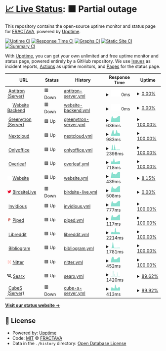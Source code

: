 # [📈 Live Status](https://status.fractava.com): <!--live status--> **🟧 Partial outage**

This repository contains the open-source uptime monitor and status page for [FRACTAVA](https://fractava.com), powered by [Upptime](https://github.com/upptime/upptime).

[![Uptime CI](https://github.com/fractava/status/workflows/Uptime%20CI/badge.svg)](https://github.com/fractava/status/actions?query=workflow%3A%22Uptime+CI%22)
[![Response Time CI](https://github.com/fractava/status/workflows/Response%20Time%20CI/badge.svg)](https://github.com/fractava/status/actions?query=workflow%3A%22Response+Time+CI%22)
[![Graphs CI](https://github.com/fractava/status/workflows/Graphs%20CI/badge.svg)](https://github.com/fractava/status/actions?query=workflow%3A%22Graphs+CI%22)
[![Static Site CI](https://github.com/fractava/status/workflows/Static%20Site%20CI/badge.svg)](https://github.com/fractava/status/actions?query=workflow%3A%22Static+Site+CI%22)
[![Summary CI](https://github.com/fractava/status/workflows/Summary%20CI/badge.svg)](https://github.com/fractava/status/actions?query=workflow%3A%22Summary+CI%22)

With [Upptime](https://upptime.js.org), you can get your own unlimited and free uptime monitor and status page, powered entirely by a GitHub repository. We use [Issues](https://github.com/fractava/status/issues) as incident reports, [Actions](https://github.com/fractava/status/actions) as uptime monitors, and [Pages](https://status.fractava.com) for the status page.

<!--start: status pages-->
<!-- This summary is generated by Upptime (https://github.com/upptime/upptime) -->
<!-- Do not edit this manually, your changes will be overwritten -->
<!-- prettier-ignore -->
| URL | Status | History | Response Time | Uptime |
| --- | ------ | ------- | ------------- | ------ |
| <img alt="" src="https://www.proxmox.com/images/proxmox/Proxmox-logo-stacked-840px.png" height="13"> [Aptitron (Server)](http://aptitron.fractava.com/) | 🟥 Down | [aptitron-server.yml](https://github.com/fractava/status/commits/HEAD/history/aptitron-server.yml) | <details><summary><img alt="Response time graph" src="./graphs/aptitron-server/response-time-week.png" height="20"> 0ms</summary><br><a href="https://status.fractava.com/history/aptitron-server"><img alt="Response time 0" src="https://img.shields.io/endpoint?url=https%3A%2F%2Fraw.githubusercontent.com%2Ffractava%2Fstatus%2FHEAD%2Fapi%2Faptitron-server%2Fresponse-time.json"></a><br><a href="https://status.fractava.com/history/aptitron-server"><img alt="24-hour response time 0" src="https://img.shields.io/endpoint?url=https%3A%2F%2Fraw.githubusercontent.com%2Ffractava%2Fstatus%2FHEAD%2Fapi%2Faptitron-server%2Fresponse-time-day.json"></a><br><a href="https://status.fractava.com/history/aptitron-server"><img alt="7-day response time 0" src="https://img.shields.io/endpoint?url=https%3A%2F%2Fraw.githubusercontent.com%2Ffractava%2Fstatus%2FHEAD%2Fapi%2Faptitron-server%2Fresponse-time-week.json"></a><br><a href="https://status.fractava.com/history/aptitron-server"><img alt="30-day response time 0" src="https://img.shields.io/endpoint?url=https%3A%2F%2Fraw.githubusercontent.com%2Ffractava%2Fstatus%2FHEAD%2Fapi%2Faptitron-server%2Fresponse-time-month.json"></a><br><a href="https://status.fractava.com/history/aptitron-server"><img alt="1-year response time 0" src="https://img.shields.io/endpoint?url=https%3A%2F%2Fraw.githubusercontent.com%2Ffractava%2Fstatus%2FHEAD%2Fapi%2Faptitron-server%2Fresponse-time-year.json"></a></details> | <details><summary><a href="https://status.fractava.com/history/aptitron-server">0.00%</a></summary><a href="https://status.fractava.com/history/aptitron-server"><img alt="All-time uptime 0.00%" src="https://img.shields.io/endpoint?url=https%3A%2F%2Fraw.githubusercontent.com%2Ffractava%2Fstatus%2FHEAD%2Fapi%2Faptitron-server%2Fuptime.json"></a><br><a href="https://status.fractava.com/history/aptitron-server"><img alt="24-hour uptime 0.00%" src="https://img.shields.io/endpoint?url=https%3A%2F%2Fraw.githubusercontent.com%2Ffractava%2Fstatus%2FHEAD%2Fapi%2Faptitron-server%2Fuptime-day.json"></a><br><a href="https://status.fractava.com/history/aptitron-server"><img alt="7-day uptime 0.00%" src="https://img.shields.io/endpoint?url=https%3A%2F%2Fraw.githubusercontent.com%2Ffractava%2Fstatus%2FHEAD%2Fapi%2Faptitron-server%2Fuptime-week.json"></a><br><a href="https://status.fractava.com/history/aptitron-server"><img alt="30-day uptime 1.38%" src="https://img.shields.io/endpoint?url=https%3A%2F%2Fraw.githubusercontent.com%2Ffractava%2Fstatus%2FHEAD%2Fapi%2Faptitron-server%2Fuptime-month.json"></a><br><a href="https://status.fractava.com/history/aptitron-server"><img alt="1-year uptime 0.00%" src="https://img.shields.io/endpoint?url=https%3A%2F%2Fraw.githubusercontent.com%2Ffractava%2Fstatus%2FHEAD%2Fapi%2Faptitron-server%2Fuptime-year.json"></a></details>
| <img alt="" src="https://raw.githubusercontent.com/fractava/resources/master/Logos/Symbol/gro%C3%9F/transparenter%20Hintergrund/Farbe%20weiß.png" height="13"> [Website Backend](https://backend.fractava.com) | 🟥 Down | [website-backend.yml](https://github.com/fractava/status/commits/HEAD/history/website-backend.yml) | <details><summary><img alt="Response time graph" src="./graphs/website-backend/response-time-week.png" height="20"> 0ms</summary><br><a href="https://status.fractava.com/history/website-backend"><img alt="Response time 0" src="https://img.shields.io/endpoint?url=https%3A%2F%2Fraw.githubusercontent.com%2Ffractava%2Fstatus%2FHEAD%2Fapi%2Fwebsite-backend%2Fresponse-time.json"></a><br><a href="https://status.fractava.com/history/website-backend"><img alt="24-hour response time 0" src="https://img.shields.io/endpoint?url=https%3A%2F%2Fraw.githubusercontent.com%2Ffractava%2Fstatus%2FHEAD%2Fapi%2Fwebsite-backend%2Fresponse-time-day.json"></a><br><a href="https://status.fractava.com/history/website-backend"><img alt="7-day response time 0" src="https://img.shields.io/endpoint?url=https%3A%2F%2Fraw.githubusercontent.com%2Ffractava%2Fstatus%2FHEAD%2Fapi%2Fwebsite-backend%2Fresponse-time-week.json"></a><br><a href="https://status.fractava.com/history/website-backend"><img alt="30-day response time 0" src="https://img.shields.io/endpoint?url=https%3A%2F%2Fraw.githubusercontent.com%2Ffractava%2Fstatus%2FHEAD%2Fapi%2Fwebsite-backend%2Fresponse-time-month.json"></a><br><a href="https://status.fractava.com/history/website-backend"><img alt="1-year response time 0" src="https://img.shields.io/endpoint?url=https%3A%2F%2Fraw.githubusercontent.com%2Ffractava%2Fstatus%2FHEAD%2Fapi%2Fwebsite-backend%2Fresponse-time-year.json"></a></details> | <details><summary><a href="https://status.fractava.com/history/website-backend">0.00%</a></summary><a href="https://status.fractava.com/history/website-backend"><img alt="All-time uptime 0.00%" src="https://img.shields.io/endpoint?url=https%3A%2F%2Fraw.githubusercontent.com%2Ffractava%2Fstatus%2FHEAD%2Fapi%2Fwebsite-backend%2Fuptime.json"></a><br><a href="https://status.fractava.com/history/website-backend"><img alt="24-hour uptime 0.00%" src="https://img.shields.io/endpoint?url=https%3A%2F%2Fraw.githubusercontent.com%2Ffractava%2Fstatus%2FHEAD%2Fapi%2Fwebsite-backend%2Fuptime-day.json"></a><br><a href="https://status.fractava.com/history/website-backend"><img alt="7-day uptime 0.00%" src="https://img.shields.io/endpoint?url=https%3A%2F%2Fraw.githubusercontent.com%2Ffractava%2Fstatus%2FHEAD%2Fapi%2Fwebsite-backend%2Fuptime-week.json"></a><br><a href="https://status.fractava.com/history/website-backend"><img alt="30-day uptime 1.38%" src="https://img.shields.io/endpoint?url=https%3A%2F%2Fraw.githubusercontent.com%2Ffractava%2Fstatus%2FHEAD%2Fapi%2Fwebsite-backend%2Fuptime-month.json"></a><br><a href="https://status.fractava.com/history/website-backend"><img alt="1-year uptime 0.00%" src="https://img.shields.io/endpoint?url=https%3A%2F%2Fraw.githubusercontent.com%2Ffractava%2Fstatus%2FHEAD%2Fapi%2Fwebsite-backend%2Fuptime-year.json"></a></details>
| <img alt="" src="https://craftassets.unraid.net/uploads/logos/unraid-stacked-dark.svg" height="13"> [Greenytron (Server)](http://cloud.fractava.com/) | 🟩 Up | [greenytron-server.yml](https://github.com/fractava/status/commits/HEAD/history/greenytron-server.yml) | <details><summary><img alt="Response time graph" src="./graphs/greenytron-server/response-time-week.png" height="20"> 636ms</summary><br><a href="https://status.fractava.com/history/greenytron-server"><img alt="Response time 724" src="https://img.shields.io/endpoint?url=https%3A%2F%2Fraw.githubusercontent.com%2Ffractava%2Fstatus%2FHEAD%2Fapi%2Fgreenytron-server%2Fresponse-time.json"></a><br><a href="https://status.fractava.com/history/greenytron-server"><img alt="24-hour response time 492" src="https://img.shields.io/endpoint?url=https%3A%2F%2Fraw.githubusercontent.com%2Ffractava%2Fstatus%2FHEAD%2Fapi%2Fgreenytron-server%2Fresponse-time-day.json"></a><br><a href="https://status.fractava.com/history/greenytron-server"><img alt="7-day response time 636" src="https://img.shields.io/endpoint?url=https%3A%2F%2Fraw.githubusercontent.com%2Ffractava%2Fstatus%2FHEAD%2Fapi%2Fgreenytron-server%2Fresponse-time-week.json"></a><br><a href="https://status.fractava.com/history/greenytron-server"><img alt="30-day response time 685" src="https://img.shields.io/endpoint?url=https%3A%2F%2Fraw.githubusercontent.com%2Ffractava%2Fstatus%2FHEAD%2Fapi%2Fgreenytron-server%2Fresponse-time-month.json"></a><br><a href="https://status.fractava.com/history/greenytron-server"><img alt="1-year response time 724" src="https://img.shields.io/endpoint?url=https%3A%2F%2Fraw.githubusercontent.com%2Ffractava%2Fstatus%2FHEAD%2Fapi%2Fgreenytron-server%2Fresponse-time-year.json"></a></details> | <details><summary><a href="https://status.fractava.com/history/greenytron-server">100.00%</a></summary><a href="https://status.fractava.com/history/greenytron-server"><img alt="All-time uptime 78.55%" src="https://img.shields.io/endpoint?url=https%3A%2F%2Fraw.githubusercontent.com%2Ffractava%2Fstatus%2FHEAD%2Fapi%2Fgreenytron-server%2Fuptime.json"></a><br><a href="https://status.fractava.com/history/greenytron-server"><img alt="24-hour uptime 100.00%" src="https://img.shields.io/endpoint?url=https%3A%2F%2Fraw.githubusercontent.com%2Ffractava%2Fstatus%2FHEAD%2Fapi%2Fgreenytron-server%2Fuptime-day.json"></a><br><a href="https://status.fractava.com/history/greenytron-server"><img alt="7-day uptime 100.00%" src="https://img.shields.io/endpoint?url=https%3A%2F%2Fraw.githubusercontent.com%2Ffractava%2Fstatus%2FHEAD%2Fapi%2Fgreenytron-server%2Fuptime-week.json"></a><br><a href="https://status.fractava.com/history/greenytron-server"><img alt="30-day uptime 100.00%" src="https://img.shields.io/endpoint?url=https%3A%2F%2Fraw.githubusercontent.com%2Ffractava%2Fstatus%2FHEAD%2Fapi%2Fgreenytron-server%2Fuptime-month.json"></a><br><a href="https://status.fractava.com/history/greenytron-server"><img alt="1-year uptime 78.55%" src="https://img.shields.io/endpoint?url=https%3A%2F%2Fraw.githubusercontent.com%2Ffractava%2Fstatus%2FHEAD%2Fapi%2Fgreenytron-server%2Fuptime-year.json"></a></details>
| <img alt="" src="https://apps.nextcloud.com/static/assets/img/logo-icon.svg" height="13"> [Nextcloud](https://nextcloud.fractava.com/status.php) | 🟩 Up | [nextcloud.yml](https://github.com/fractava/status/commits/HEAD/history/nextcloud.yml) | <details><summary><img alt="Response time graph" src="./graphs/nextcloud/response-time-week.png" height="20"> 983ms</summary><br><a href="https://status.fractava.com/history/nextcloud"><img alt="Response time 2018" src="https://img.shields.io/endpoint?url=https%3A%2F%2Fraw.githubusercontent.com%2Ffractava%2Fstatus%2FHEAD%2Fapi%2Fnextcloud%2Fresponse-time.json"></a><br><a href="https://status.fractava.com/history/nextcloud"><img alt="24-hour response time 685" src="https://img.shields.io/endpoint?url=https%3A%2F%2Fraw.githubusercontent.com%2Ffractava%2Fstatus%2FHEAD%2Fapi%2Fnextcloud%2Fresponse-time-day.json"></a><br><a href="https://status.fractava.com/history/nextcloud"><img alt="7-day response time 983" src="https://img.shields.io/endpoint?url=https%3A%2F%2Fraw.githubusercontent.com%2Ffractava%2Fstatus%2FHEAD%2Fapi%2Fnextcloud%2Fresponse-time-week.json"></a><br><a href="https://status.fractava.com/history/nextcloud"><img alt="30-day response time 2074" src="https://img.shields.io/endpoint?url=https%3A%2F%2Fraw.githubusercontent.com%2Ffractava%2Fstatus%2FHEAD%2Fapi%2Fnextcloud%2Fresponse-time-month.json"></a><br><a href="https://status.fractava.com/history/nextcloud"><img alt="1-year response time 2018" src="https://img.shields.io/endpoint?url=https%3A%2F%2Fraw.githubusercontent.com%2Ffractava%2Fstatus%2FHEAD%2Fapi%2Fnextcloud%2Fresponse-time-year.json"></a></details> | <details><summary><a href="https://status.fractava.com/history/nextcloud">100.00%</a></summary><a href="https://status.fractava.com/history/nextcloud"><img alt="All-time uptime 93.75%" src="https://img.shields.io/endpoint?url=https%3A%2F%2Fraw.githubusercontent.com%2Ffractava%2Fstatus%2FHEAD%2Fapi%2Fnextcloud%2Fuptime.json"></a><br><a href="https://status.fractava.com/history/nextcloud"><img alt="24-hour uptime 100.00%" src="https://img.shields.io/endpoint?url=https%3A%2F%2Fraw.githubusercontent.com%2Ffractava%2Fstatus%2FHEAD%2Fapi%2Fnextcloud%2Fuptime-day.json"></a><br><a href="https://status.fractava.com/history/nextcloud"><img alt="7-day uptime 100.00%" src="https://img.shields.io/endpoint?url=https%3A%2F%2Fraw.githubusercontent.com%2Ffractava%2Fstatus%2FHEAD%2Fapi%2Fnextcloud%2Fuptime-week.json"></a><br><a href="https://status.fractava.com/history/nextcloud"><img alt="30-day uptime 99.44%" src="https://img.shields.io/endpoint?url=https%3A%2F%2Fraw.githubusercontent.com%2Ffractava%2Fstatus%2FHEAD%2Fapi%2Fnextcloud%2Fuptime-month.json"></a><br><a href="https://status.fractava.com/history/nextcloud"><img alt="1-year uptime 93.75%" src="https://img.shields.io/endpoint?url=https%3A%2F%2Fraw.githubusercontent.com%2Ffractava%2Fstatus%2FHEAD%2Fapi%2Fnextcloud%2Fuptime-year.json"></a></details>
| <img alt="" src="https://static-www.onlyoffice.com/images/press-downloads/logos/logo_symbol_color.svg" height="13"> [Onlyoffice](https://onlyoffice.cloud.fractava.com/) | 🟩 Up | [onlyoffice.yml](https://github.com/fractava/status/commits/HEAD/history/onlyoffice.yml) | <details><summary><img alt="Response time graph" src="./graphs/onlyoffice/response-time-week.png" height="20"> 2398ms</summary><br><a href="https://status.fractava.com/history/onlyoffice"><img alt="Response time 1593" src="https://img.shields.io/endpoint?url=https%3A%2F%2Fraw.githubusercontent.com%2Ffractava%2Fstatus%2FHEAD%2Fapi%2Fonlyoffice%2Fresponse-time.json"></a><br><a href="https://status.fractava.com/history/onlyoffice"><img alt="24-hour response time 619" src="https://img.shields.io/endpoint?url=https%3A%2F%2Fraw.githubusercontent.com%2Ffractava%2Fstatus%2FHEAD%2Fapi%2Fonlyoffice%2Fresponse-time-day.json"></a><br><a href="https://status.fractava.com/history/onlyoffice"><img alt="7-day response time 2398" src="https://img.shields.io/endpoint?url=https%3A%2F%2Fraw.githubusercontent.com%2Ffractava%2Fstatus%2FHEAD%2Fapi%2Fonlyoffice%2Fresponse-time-week.json"></a><br><a href="https://status.fractava.com/history/onlyoffice"><img alt="30-day response time 1343" src="https://img.shields.io/endpoint?url=https%3A%2F%2Fraw.githubusercontent.com%2Ffractava%2Fstatus%2FHEAD%2Fapi%2Fonlyoffice%2Fresponse-time-month.json"></a><br><a href="https://status.fractava.com/history/onlyoffice"><img alt="1-year response time 1593" src="https://img.shields.io/endpoint?url=https%3A%2F%2Fraw.githubusercontent.com%2Ffractava%2Fstatus%2FHEAD%2Fapi%2Fonlyoffice%2Fresponse-time-year.json"></a></details> | <details><summary><a href="https://status.fractava.com/history/onlyoffice">100.00%</a></summary><a href="https://status.fractava.com/history/onlyoffice"><img alt="All-time uptime 95.03%" src="https://img.shields.io/endpoint?url=https%3A%2F%2Fraw.githubusercontent.com%2Ffractava%2Fstatus%2FHEAD%2Fapi%2Fonlyoffice%2Fuptime.json"></a><br><a href="https://status.fractava.com/history/onlyoffice"><img alt="24-hour uptime 100.00%" src="https://img.shields.io/endpoint?url=https%3A%2F%2Fraw.githubusercontent.com%2Ffractava%2Fstatus%2FHEAD%2Fapi%2Fonlyoffice%2Fuptime-day.json"></a><br><a href="https://status.fractava.com/history/onlyoffice"><img alt="7-day uptime 100.00%" src="https://img.shields.io/endpoint?url=https%3A%2F%2Fraw.githubusercontent.com%2Ffractava%2Fstatus%2FHEAD%2Fapi%2Fonlyoffice%2Fuptime-week.json"></a><br><a href="https://status.fractava.com/history/onlyoffice"><img alt="30-day uptime 100.00%" src="https://img.shields.io/endpoint?url=https%3A%2F%2Fraw.githubusercontent.com%2Ffractava%2Fstatus%2FHEAD%2Fapi%2Fonlyoffice%2Fuptime-month.json"></a><br><a href="https://status.fractava.com/history/onlyoffice"><img alt="1-year uptime 95.03%" src="https://img.shields.io/endpoint?url=https%3A%2F%2Fraw.githubusercontent.com%2Ffractava%2Fstatus%2FHEAD%2Fapi%2Fonlyoffice%2Fuptime-year.json"></a></details>
| <img alt="" src="https://images.ctfassets.net/nrgyaltdicpt/h9dpHuVys19B1sOAWvbP6/5f8d4c6d051f63e4ba450befd56f9189/ologo_square_colour_light_bg.svg" height="13"> [Overleaf](https://overleaf.treffler.cloud/) | 🟩 Up | [overleaf.yml](https://github.com/fractava/status/commits/HEAD/history/overleaf.yml) | <details><summary><img alt="Response time graph" src="./graphs/overleaf/response-time-week.png" height="20"> 718ms</summary><br><a href="https://status.fractava.com/history/overleaf"><img alt="Response time 1525" src="https://img.shields.io/endpoint?url=https%3A%2F%2Fraw.githubusercontent.com%2Ffractava%2Fstatus%2FHEAD%2Fapi%2Foverleaf%2Fresponse-time.json"></a><br><a href="https://status.fractava.com/history/overleaf"><img alt="24-hour response time 773" src="https://img.shields.io/endpoint?url=https%3A%2F%2Fraw.githubusercontent.com%2Ffractava%2Fstatus%2FHEAD%2Fapi%2Foverleaf%2Fresponse-time-day.json"></a><br><a href="https://status.fractava.com/history/overleaf"><img alt="7-day response time 718" src="https://img.shields.io/endpoint?url=https%3A%2F%2Fraw.githubusercontent.com%2Ffractava%2Fstatus%2FHEAD%2Fapi%2Foverleaf%2Fresponse-time-week.json"></a><br><a href="https://status.fractava.com/history/overleaf"><img alt="30-day response time 1844" src="https://img.shields.io/endpoint?url=https%3A%2F%2Fraw.githubusercontent.com%2Ffractava%2Fstatus%2FHEAD%2Fapi%2Foverleaf%2Fresponse-time-month.json"></a><br><a href="https://status.fractava.com/history/overleaf"><img alt="1-year response time 1525" src="https://img.shields.io/endpoint?url=https%3A%2F%2Fraw.githubusercontent.com%2Ffractava%2Fstatus%2FHEAD%2Fapi%2Foverleaf%2Fresponse-time-year.json"></a></details> | <details><summary><a href="https://status.fractava.com/history/overleaf">100.00%</a></summary><a href="https://status.fractava.com/history/overleaf"><img alt="All-time uptime 91.84%" src="https://img.shields.io/endpoint?url=https%3A%2F%2Fraw.githubusercontent.com%2Ffractava%2Fstatus%2FHEAD%2Fapi%2Foverleaf%2Fuptime.json"></a><br><a href="https://status.fractava.com/history/overleaf"><img alt="24-hour uptime 100.00%" src="https://img.shields.io/endpoint?url=https%3A%2F%2Fraw.githubusercontent.com%2Ffractava%2Fstatus%2FHEAD%2Fapi%2Foverleaf%2Fuptime-day.json"></a><br><a href="https://status.fractava.com/history/overleaf"><img alt="7-day uptime 100.00%" src="https://img.shields.io/endpoint?url=https%3A%2F%2Fraw.githubusercontent.com%2Ffractava%2Fstatus%2FHEAD%2Fapi%2Foverleaf%2Fuptime-week.json"></a><br><a href="https://status.fractava.com/history/overleaf"><img alt="30-day uptime 100.00%" src="https://img.shields.io/endpoint?url=https%3A%2F%2Fraw.githubusercontent.com%2Ffractava%2Fstatus%2FHEAD%2Fapi%2Foverleaf%2Fuptime-month.json"></a><br><a href="https://status.fractava.com/history/overleaf"><img alt="1-year uptime 91.84%" src="https://img.shields.io/endpoint?url=https%3A%2F%2Fraw.githubusercontent.com%2Ffractava%2Fstatus%2FHEAD%2Fapi%2Foverleaf%2Fuptime-year.json"></a></details>
| <img alt="" src="https://raw.githubusercontent.com/fractava/resources/master/Logos/Symbol/gro%C3%9F/transparenter%20Hintergrund/Farbe%20weiß.png" height="13"> [Website](https://fractava.com) | 🟩 Up | [website.yml](https://github.com/fractava/status/commits/HEAD/history/website.yml) | <details><summary><img alt="Response time graph" src="./graphs/website/response-time-week.png" height="20"> 439ms</summary><br><a href="https://status.fractava.com/history/website"><img alt="Response time 590" src="https://img.shields.io/endpoint?url=https%3A%2F%2Fraw.githubusercontent.com%2Ffractava%2Fstatus%2FHEAD%2Fapi%2Fwebsite%2Fresponse-time.json"></a><br><a href="https://status.fractava.com/history/website"><img alt="24-hour response time 371" src="https://img.shields.io/endpoint?url=https%3A%2F%2Fraw.githubusercontent.com%2Ffractava%2Fstatus%2FHEAD%2Fapi%2Fwebsite%2Fresponse-time-day.json"></a><br><a href="https://status.fractava.com/history/website"><img alt="7-day response time 439" src="https://img.shields.io/endpoint?url=https%3A%2F%2Fraw.githubusercontent.com%2Ffractava%2Fstatus%2FHEAD%2Fapi%2Fwebsite%2Fresponse-time-week.json"></a><br><a href="https://status.fractava.com/history/website"><img alt="30-day response time 451" src="https://img.shields.io/endpoint?url=https%3A%2F%2Fraw.githubusercontent.com%2Ffractava%2Fstatus%2FHEAD%2Fapi%2Fwebsite%2Fresponse-time-month.json"></a><br><a href="https://status.fractava.com/history/website"><img alt="1-year response time 590" src="https://img.shields.io/endpoint?url=https%3A%2F%2Fraw.githubusercontent.com%2Ffractava%2Fstatus%2FHEAD%2Fapi%2Fwebsite%2Fresponse-time-year.json"></a></details> | <details><summary><a href="https://status.fractava.com/history/website">8.15%</a></summary><a href="https://status.fractava.com/history/website"><img alt="All-time uptime 89.44%" src="https://img.shields.io/endpoint?url=https%3A%2F%2Fraw.githubusercontent.com%2Ffractava%2Fstatus%2FHEAD%2Fapi%2Fwebsite%2Fuptime.json"></a><br><a href="https://status.fractava.com/history/website"><img alt="24-hour uptime 0.00%" src="https://img.shields.io/endpoint?url=https%3A%2F%2Fraw.githubusercontent.com%2Ffractava%2Fstatus%2FHEAD%2Fapi%2Fwebsite%2Fuptime-day.json"></a><br><a href="https://status.fractava.com/history/website"><img alt="7-day uptime 8.15%" src="https://img.shields.io/endpoint?url=https%3A%2F%2Fraw.githubusercontent.com%2Ffractava%2Fstatus%2FHEAD%2Fapi%2Fwebsite%2Fuptime-week.json"></a><br><a href="https://status.fractava.com/history/website"><img alt="30-day uptime 78.86%" src="https://img.shields.io/endpoint?url=https%3A%2F%2Fraw.githubusercontent.com%2Ffractava%2Fstatus%2FHEAD%2Fapi%2Fwebsite%2Fuptime-month.json"></a><br><a href="https://status.fractava.com/history/website"><img alt="1-year uptime 89.44%" src="https://img.shields.io/endpoint?url=https%3A%2F%2Fraw.githubusercontent.com%2Ffractava%2Fstatus%2FHEAD%2Fapi%2Fwebsite%2Fuptime-year.json"></a></details>
| <img alt="" src="https://raw.githubusercontent.com/fractava/status/master/img/BirdsiteLive.png" height="13"> [BirdsiteLive](https://birdsitelive.treffler.cloud/) | 🟥 Down | [birdsite-live.yml](https://github.com/fractava/status/commits/HEAD/history/birdsite-live.yml) | <details><summary><img alt="Response time graph" src="./graphs/birdsite-live/response-time-week.png" height="20"> 508ms</summary><br><a href="https://status.fractava.com/history/birdsite-live"><img alt="Response time 862" src="https://img.shields.io/endpoint?url=https%3A%2F%2Fraw.githubusercontent.com%2Ffractava%2Fstatus%2FHEAD%2Fapi%2Fbirdsite-live%2Fresponse-time.json"></a><br><a href="https://status.fractava.com/history/birdsite-live"><img alt="24-hour response time 386" src="https://img.shields.io/endpoint?url=https%3A%2F%2Fraw.githubusercontent.com%2Ffractava%2Fstatus%2FHEAD%2Fapi%2Fbirdsite-live%2Fresponse-time-day.json"></a><br><a href="https://status.fractava.com/history/birdsite-live"><img alt="7-day response time 508" src="https://img.shields.io/endpoint?url=https%3A%2F%2Fraw.githubusercontent.com%2Ffractava%2Fstatus%2FHEAD%2Fapi%2Fbirdsite-live%2Fresponse-time-week.json"></a><br><a href="https://status.fractava.com/history/birdsite-live"><img alt="30-day response time 487" src="https://img.shields.io/endpoint?url=https%3A%2F%2Fraw.githubusercontent.com%2Ffractava%2Fstatus%2FHEAD%2Fapi%2Fbirdsite-live%2Fresponse-time-month.json"></a><br><a href="https://status.fractava.com/history/birdsite-live"><img alt="1-year response time 862" src="https://img.shields.io/endpoint?url=https%3A%2F%2Fraw.githubusercontent.com%2Ffractava%2Fstatus%2FHEAD%2Fapi%2Fbirdsite-live%2Fresponse-time-year.json"></a></details> | <details><summary><a href="https://status.fractava.com/history/birdsite-live">0.00%</a></summary><a href="https://status.fractava.com/history/birdsite-live"><img alt="All-time uptime 82.76%" src="https://img.shields.io/endpoint?url=https%3A%2F%2Fraw.githubusercontent.com%2Ffractava%2Fstatus%2FHEAD%2Fapi%2Fbirdsite-live%2Fuptime.json"></a><br><a href="https://status.fractava.com/history/birdsite-live"><img alt="24-hour uptime 0.00%" src="https://img.shields.io/endpoint?url=https%3A%2F%2Fraw.githubusercontent.com%2Ffractava%2Fstatus%2FHEAD%2Fapi%2Fbirdsite-live%2Fuptime-day.json"></a><br><a href="https://status.fractava.com/history/birdsite-live"><img alt="7-day uptime 0.00%" src="https://img.shields.io/endpoint?url=https%3A%2F%2Fraw.githubusercontent.com%2Ffractava%2Fstatus%2FHEAD%2Fapi%2Fbirdsite-live%2Fuptime-week.json"></a><br><a href="https://status.fractava.com/history/birdsite-live"><img alt="30-day uptime 38.51%" src="https://img.shields.io/endpoint?url=https%3A%2F%2Fraw.githubusercontent.com%2Ffractava%2Fstatus%2FHEAD%2Fapi%2Fbirdsite-live%2Fuptime-month.json"></a><br><a href="https://status.fractava.com/history/birdsite-live"><img alt="1-year uptime 82.76%" src="https://img.shields.io/endpoint?url=https%3A%2F%2Fraw.githubusercontent.com%2Ffractava%2Fstatus%2FHEAD%2Fapi%2Fbirdsite-live%2Fuptime-year.json"></a></details>
| <img alt="" src="https://raw.githubusercontent.com/iv-org/invidious/master/assets/mstile-150x150.png" height="13"> [Invidious](https://invidious.treffler.cloud/) | 🟩 Up | [invidious.yml](https://github.com/fractava/status/commits/HEAD/history/invidious.yml) | <details><summary><img alt="Response time graph" src="./graphs/invidious/response-time-week.png" height="20"> 777ms</summary><br><a href="https://status.fractava.com/history/invidious"><img alt="Response time 878" src="https://img.shields.io/endpoint?url=https%3A%2F%2Fraw.githubusercontent.com%2Ffractava%2Fstatus%2FHEAD%2Fapi%2Finvidious%2Fresponse-time.json"></a><br><a href="https://status.fractava.com/history/invidious"><img alt="24-hour response time 641" src="https://img.shields.io/endpoint?url=https%3A%2F%2Fraw.githubusercontent.com%2Ffractava%2Fstatus%2FHEAD%2Fapi%2Finvidious%2Fresponse-time-day.json"></a><br><a href="https://status.fractava.com/history/invidious"><img alt="7-day response time 777" src="https://img.shields.io/endpoint?url=https%3A%2F%2Fraw.githubusercontent.com%2Ffractava%2Fstatus%2FHEAD%2Fapi%2Finvidious%2Fresponse-time-week.json"></a><br><a href="https://status.fractava.com/history/invidious"><img alt="30-day response time 814" src="https://img.shields.io/endpoint?url=https%3A%2F%2Fraw.githubusercontent.com%2Ffractava%2Fstatus%2FHEAD%2Fapi%2Finvidious%2Fresponse-time-month.json"></a><br><a href="https://status.fractava.com/history/invidious"><img alt="1-year response time 878" src="https://img.shields.io/endpoint?url=https%3A%2F%2Fraw.githubusercontent.com%2Ffractava%2Fstatus%2FHEAD%2Fapi%2Finvidious%2Fresponse-time-year.json"></a></details> | <details><summary><a href="https://status.fractava.com/history/invidious">100.00%</a></summary><a href="https://status.fractava.com/history/invidious"><img alt="All-time uptime 83.21%" src="https://img.shields.io/endpoint?url=https%3A%2F%2Fraw.githubusercontent.com%2Ffractava%2Fstatus%2FHEAD%2Fapi%2Finvidious%2Fuptime.json"></a><br><a href="https://status.fractava.com/history/invidious"><img alt="24-hour uptime 100.00%" src="https://img.shields.io/endpoint?url=https%3A%2F%2Fraw.githubusercontent.com%2Ffractava%2Fstatus%2FHEAD%2Fapi%2Finvidious%2Fuptime-day.json"></a><br><a href="https://status.fractava.com/history/invidious"><img alt="7-day uptime 100.00%" src="https://img.shields.io/endpoint?url=https%3A%2F%2Fraw.githubusercontent.com%2Ffractava%2Fstatus%2FHEAD%2Fapi%2Finvidious%2Fuptime-week.json"></a><br><a href="https://status.fractava.com/history/invidious"><img alt="30-day uptime 86.38%" src="https://img.shields.io/endpoint?url=https%3A%2F%2Fraw.githubusercontent.com%2Ffractava%2Fstatus%2FHEAD%2Fapi%2Finvidious%2Fuptime-month.json"></a><br><a href="https://status.fractava.com/history/invidious"><img alt="1-year uptime 83.21%" src="https://img.shields.io/endpoint?url=https%3A%2F%2Fraw.githubusercontent.com%2Ffractava%2Fstatus%2FHEAD%2Fapi%2Finvidious%2Fuptime-year.json"></a></details>
| <img alt="" src="https://raw.githubusercontent.com/TeamPiped/Piped/master/public/img/icons/favicon-32x32.png" height="13"> [Piped](https://piped.treffler.cloud/) | 🟩 Up | [piped.yml](https://github.com/fractava/status/commits/HEAD/history/piped.yml) | <details><summary><img alt="Response time graph" src="./graphs/piped/response-time-week.png" height="20"> 117ms</summary><br><a href="https://status.fractava.com/history/piped"><img alt="Response time 279" src="https://img.shields.io/endpoint?url=https%3A%2F%2Fraw.githubusercontent.com%2Ffractava%2Fstatus%2FHEAD%2Fapi%2Fpiped%2Fresponse-time.json"></a><br><a href="https://status.fractava.com/history/piped"><img alt="24-hour response time 92" src="https://img.shields.io/endpoint?url=https%3A%2F%2Fraw.githubusercontent.com%2Ffractava%2Fstatus%2FHEAD%2Fapi%2Fpiped%2Fresponse-time-day.json"></a><br><a href="https://status.fractava.com/history/piped"><img alt="7-day response time 117" src="https://img.shields.io/endpoint?url=https%3A%2F%2Fraw.githubusercontent.com%2Ffractava%2Fstatus%2FHEAD%2Fapi%2Fpiped%2Fresponse-time-week.json"></a><br><a href="https://status.fractava.com/history/piped"><img alt="30-day response time 123" src="https://img.shields.io/endpoint?url=https%3A%2F%2Fraw.githubusercontent.com%2Ffractava%2Fstatus%2FHEAD%2Fapi%2Fpiped%2Fresponse-time-month.json"></a><br><a href="https://status.fractava.com/history/piped"><img alt="1-year response time 279" src="https://img.shields.io/endpoint?url=https%3A%2F%2Fraw.githubusercontent.com%2Ffractava%2Fstatus%2FHEAD%2Fapi%2Fpiped%2Fresponse-time-year.json"></a></details> | <details><summary><a href="https://status.fractava.com/history/piped">100.00%</a></summary><a href="https://status.fractava.com/history/piped"><img alt="All-time uptime 96.25%" src="https://img.shields.io/endpoint?url=https%3A%2F%2Fraw.githubusercontent.com%2Ffractava%2Fstatus%2FHEAD%2Fapi%2Fpiped%2Fuptime.json"></a><br><a href="https://status.fractava.com/history/piped"><img alt="24-hour uptime 100.00%" src="https://img.shields.io/endpoint?url=https%3A%2F%2Fraw.githubusercontent.com%2Ffractava%2Fstatus%2FHEAD%2Fapi%2Fpiped%2Fuptime-day.json"></a><br><a href="https://status.fractava.com/history/piped"><img alt="7-day uptime 100.00%" src="https://img.shields.io/endpoint?url=https%3A%2F%2Fraw.githubusercontent.com%2Ffractava%2Fstatus%2FHEAD%2Fapi%2Fpiped%2Fuptime-week.json"></a><br><a href="https://status.fractava.com/history/piped"><img alt="30-day uptime 100.00%" src="https://img.shields.io/endpoint?url=https%3A%2F%2Fraw.githubusercontent.com%2Ffractava%2Fstatus%2FHEAD%2Fapi%2Fpiped%2Fuptime-month.json"></a><br><a href="https://status.fractava.com/history/piped"><img alt="1-year uptime 96.25%" src="https://img.shields.io/endpoint?url=https%3A%2F%2Fraw.githubusercontent.com%2Ffractava%2Fstatus%2FHEAD%2Fapi%2Fpiped%2Fuptime-year.json"></a></details>
| <img alt="" src="https://raw.githubusercontent.com/spikecodes/libreddit/master/static/logo.png" height="13"> [Libreddit](https://libreddit.treffler.cloud/) | 🟩 Up | [libreddit.yml](https://github.com/fractava/status/commits/HEAD/history/libreddit.yml) | <details><summary><img alt="Response time graph" src="./graphs/libreddit/response-time-week.png" height="20"> 2214ms</summary><br><a href="https://status.fractava.com/history/libreddit"><img alt="Response time 2927" src="https://img.shields.io/endpoint?url=https%3A%2F%2Fraw.githubusercontent.com%2Ffractava%2Fstatus%2FHEAD%2Fapi%2Flibreddit%2Fresponse-time.json"></a><br><a href="https://status.fractava.com/history/libreddit"><img alt="24-hour response time 2054" src="https://img.shields.io/endpoint?url=https%3A%2F%2Fraw.githubusercontent.com%2Ffractava%2Fstatus%2FHEAD%2Fapi%2Flibreddit%2Fresponse-time-day.json"></a><br><a href="https://status.fractava.com/history/libreddit"><img alt="7-day response time 2214" src="https://img.shields.io/endpoint?url=https%3A%2F%2Fraw.githubusercontent.com%2Ffractava%2Fstatus%2FHEAD%2Fapi%2Flibreddit%2Fresponse-time-week.json"></a><br><a href="https://status.fractava.com/history/libreddit"><img alt="30-day response time 1942" src="https://img.shields.io/endpoint?url=https%3A%2F%2Fraw.githubusercontent.com%2Ffractava%2Fstatus%2FHEAD%2Fapi%2Flibreddit%2Fresponse-time-month.json"></a><br><a href="https://status.fractava.com/history/libreddit"><img alt="1-year response time 2927" src="https://img.shields.io/endpoint?url=https%3A%2F%2Fraw.githubusercontent.com%2Ffractava%2Fstatus%2FHEAD%2Fapi%2Flibreddit%2Fresponse-time-year.json"></a></details> | <details><summary><a href="https://status.fractava.com/history/libreddit">100.00%</a></summary><a href="https://status.fractava.com/history/libreddit"><img alt="All-time uptime 96.34%" src="https://img.shields.io/endpoint?url=https%3A%2F%2Fraw.githubusercontent.com%2Ffractava%2Fstatus%2FHEAD%2Fapi%2Flibreddit%2Fuptime.json"></a><br><a href="https://status.fractava.com/history/libreddit"><img alt="24-hour uptime 100.00%" src="https://img.shields.io/endpoint?url=https%3A%2F%2Fraw.githubusercontent.com%2Ffractava%2Fstatus%2FHEAD%2Fapi%2Flibreddit%2Fuptime-day.json"></a><br><a href="https://status.fractava.com/history/libreddit"><img alt="7-day uptime 100.00%" src="https://img.shields.io/endpoint?url=https%3A%2F%2Fraw.githubusercontent.com%2Ffractava%2Fstatus%2FHEAD%2Fapi%2Flibreddit%2Fuptime-week.json"></a><br><a href="https://status.fractava.com/history/libreddit"><img alt="30-day uptime 99.99%" src="https://img.shields.io/endpoint?url=https%3A%2F%2Fraw.githubusercontent.com%2Ffractava%2Fstatus%2FHEAD%2Fapi%2Flibreddit%2Fuptime-month.json"></a><br><a href="https://status.fractava.com/history/libreddit"><img alt="1-year uptime 96.34%" src="https://img.shields.io/endpoint?url=https%3A%2F%2Fraw.githubusercontent.com%2Ffractava%2Fstatus%2FHEAD%2Fapi%2Flibreddit%2Fuptime-year.json"></a></details>
| <img alt="" src="https://git.sr.ht/~cadence/bibliogram/blob/master/art/logo-circle.png" height="13"> [Bibliogram](https://bibliogram.treffler.cloud/) | 🟩 Up | [bibliogram.yml](https://github.com/fractava/status/commits/HEAD/history/bibliogram.yml) | <details><summary><img alt="Response time graph" src="./graphs/bibliogram/response-time-week.png" height="20"> 1781ms</summary><br><a href="https://status.fractava.com/history/bibliogram"><img alt="Response time 836" src="https://img.shields.io/endpoint?url=https%3A%2F%2Fraw.githubusercontent.com%2Ffractava%2Fstatus%2FHEAD%2Fapi%2Fbibliogram%2Fresponse-time.json"></a><br><a href="https://status.fractava.com/history/bibliogram"><img alt="24-hour response time 606" src="https://img.shields.io/endpoint?url=https%3A%2F%2Fraw.githubusercontent.com%2Ffractava%2Fstatus%2FHEAD%2Fapi%2Fbibliogram%2Fresponse-time-day.json"></a><br><a href="https://status.fractava.com/history/bibliogram"><img alt="7-day response time 1781" src="https://img.shields.io/endpoint?url=https%3A%2F%2Fraw.githubusercontent.com%2Ffractava%2Fstatus%2FHEAD%2Fapi%2Fbibliogram%2Fresponse-time-week.json"></a><br><a href="https://status.fractava.com/history/bibliogram"><img alt="30-day response time 897" src="https://img.shields.io/endpoint?url=https%3A%2F%2Fraw.githubusercontent.com%2Ffractava%2Fstatus%2FHEAD%2Fapi%2Fbibliogram%2Fresponse-time-month.json"></a><br><a href="https://status.fractava.com/history/bibliogram"><img alt="1-year response time 836" src="https://img.shields.io/endpoint?url=https%3A%2F%2Fraw.githubusercontent.com%2Ffractava%2Fstatus%2FHEAD%2Fapi%2Fbibliogram%2Fresponse-time-year.json"></a></details> | <details><summary><a href="https://status.fractava.com/history/bibliogram">100.00%</a></summary><a href="https://status.fractava.com/history/bibliogram"><img alt="All-time uptime 96.92%" src="https://img.shields.io/endpoint?url=https%3A%2F%2Fraw.githubusercontent.com%2Ffractava%2Fstatus%2FHEAD%2Fapi%2Fbibliogram%2Fuptime.json"></a><br><a href="https://status.fractava.com/history/bibliogram"><img alt="24-hour uptime 100.00%" src="https://img.shields.io/endpoint?url=https%3A%2F%2Fraw.githubusercontent.com%2Ffractava%2Fstatus%2FHEAD%2Fapi%2Fbibliogram%2Fuptime-day.json"></a><br><a href="https://status.fractava.com/history/bibliogram"><img alt="7-day uptime 100.00%" src="https://img.shields.io/endpoint?url=https%3A%2F%2Fraw.githubusercontent.com%2Ffractava%2Fstatus%2FHEAD%2Fapi%2Fbibliogram%2Fuptime-week.json"></a><br><a href="https://status.fractava.com/history/bibliogram"><img alt="30-day uptime 99.99%" src="https://img.shields.io/endpoint?url=https%3A%2F%2Fraw.githubusercontent.com%2Ffractava%2Fstatus%2FHEAD%2Fapi%2Fbibliogram%2Fuptime-month.json"></a><br><a href="https://status.fractava.com/history/bibliogram"><img alt="1-year uptime 96.92%" src="https://img.shields.io/endpoint?url=https%3A%2F%2Fraw.githubusercontent.com%2Ffractava%2Fstatus%2FHEAD%2Fapi%2Fbibliogram%2Fuptime-year.json"></a></details>
| <img alt="" src="https://raw.githubusercontent.com/zedeus/nitter/master/public/logo.png" height="13"> [Nitter](https://nitter.treffler.cloud/) | 🟩 Up | [nitter.yml](https://github.com/fractava/status/commits/HEAD/history/nitter.yml) | <details><summary><img alt="Response time graph" src="./graphs/nitter/response-time-week.png" height="20"> 452ms</summary><br><a href="https://status.fractava.com/history/nitter"><img alt="Response time 963" src="https://img.shields.io/endpoint?url=https%3A%2F%2Fraw.githubusercontent.com%2Ffractava%2Fstatus%2FHEAD%2Fapi%2Fnitter%2Fresponse-time.json"></a><br><a href="https://status.fractava.com/history/nitter"><img alt="24-hour response time 370" src="https://img.shields.io/endpoint?url=https%3A%2F%2Fraw.githubusercontent.com%2Ffractava%2Fstatus%2FHEAD%2Fapi%2Fnitter%2Fresponse-time-day.json"></a><br><a href="https://status.fractava.com/history/nitter"><img alt="7-day response time 452" src="https://img.shields.io/endpoint?url=https%3A%2F%2Fraw.githubusercontent.com%2Ffractava%2Fstatus%2FHEAD%2Fapi%2Fnitter%2Fresponse-time-week.json"></a><br><a href="https://status.fractava.com/history/nitter"><img alt="30-day response time 451" src="https://img.shields.io/endpoint?url=https%3A%2F%2Fraw.githubusercontent.com%2Ffractava%2Fstatus%2FHEAD%2Fapi%2Fnitter%2Fresponse-time-month.json"></a><br><a href="https://status.fractava.com/history/nitter"><img alt="1-year response time 963" src="https://img.shields.io/endpoint?url=https%3A%2F%2Fraw.githubusercontent.com%2Ffractava%2Fstatus%2FHEAD%2Fapi%2Fnitter%2Fresponse-time-year.json"></a></details> | <details><summary><a href="https://status.fractava.com/history/nitter">100.00%</a></summary><a href="https://status.fractava.com/history/nitter"><img alt="All-time uptime 93.71%" src="https://img.shields.io/endpoint?url=https%3A%2F%2Fraw.githubusercontent.com%2Ffractava%2Fstatus%2FHEAD%2Fapi%2Fnitter%2Fuptime.json"></a><br><a href="https://status.fractava.com/history/nitter"><img alt="24-hour uptime 100.00%" src="https://img.shields.io/endpoint?url=https%3A%2F%2Fraw.githubusercontent.com%2Ffractava%2Fstatus%2FHEAD%2Fapi%2Fnitter%2Fuptime-day.json"></a><br><a href="https://status.fractava.com/history/nitter"><img alt="7-day uptime 100.00%" src="https://img.shields.io/endpoint?url=https%3A%2F%2Fraw.githubusercontent.com%2Ffractava%2Fstatus%2FHEAD%2Fapi%2Fnitter%2Fuptime-week.json"></a><br><a href="https://status.fractava.com/history/nitter"><img alt="30-day uptime 100.00%" src="https://img.shields.io/endpoint?url=https%3A%2F%2Fraw.githubusercontent.com%2Ffractava%2Fstatus%2FHEAD%2Fapi%2Fnitter%2Fuptime-month.json"></a><br><a href="https://status.fractava.com/history/nitter"><img alt="1-year uptime 93.71%" src="https://img.shields.io/endpoint?url=https%3A%2F%2Fraw.githubusercontent.com%2Ffractava%2Fstatus%2FHEAD%2Fapi%2Fnitter%2Fuptime-year.json"></a></details>
| <img alt="" src="https://raw.githubusercontent.com/searx/searx/master/docs/static/img/searx_logo_small.png" height="13"> [Searx](https://searx.treffler.cloud/) | 🟩 Up | [searx.yml](https://github.com/fractava/status/commits/HEAD/history/searx.yml) | <details><summary><img alt="Response time graph" src="./graphs/searx/response-time-week.png" height="20"> 1420ms</summary><br><a href="https://status.fractava.com/history/searx"><img alt="Response time 1277" src="https://img.shields.io/endpoint?url=https%3A%2F%2Fraw.githubusercontent.com%2Ffractava%2Fstatus%2FHEAD%2Fapi%2Fsearx%2Fresponse-time.json"></a><br><a href="https://status.fractava.com/history/searx"><img alt="24-hour response time 1844" src="https://img.shields.io/endpoint?url=https%3A%2F%2Fraw.githubusercontent.com%2Ffractava%2Fstatus%2FHEAD%2Fapi%2Fsearx%2Fresponse-time-day.json"></a><br><a href="https://status.fractava.com/history/searx"><img alt="7-day response time 1420" src="https://img.shields.io/endpoint?url=https%3A%2F%2Fraw.githubusercontent.com%2Ffractava%2Fstatus%2FHEAD%2Fapi%2Fsearx%2Fresponse-time-week.json"></a><br><a href="https://status.fractava.com/history/searx"><img alt="30-day response time 1227" src="https://img.shields.io/endpoint?url=https%3A%2F%2Fraw.githubusercontent.com%2Ffractava%2Fstatus%2FHEAD%2Fapi%2Fsearx%2Fresponse-time-month.json"></a><br><a href="https://status.fractava.com/history/searx"><img alt="1-year response time 1277" src="https://img.shields.io/endpoint?url=https%3A%2F%2Fraw.githubusercontent.com%2Ffractava%2Fstatus%2FHEAD%2Fapi%2Fsearx%2Fresponse-time-year.json"></a></details> | <details><summary><a href="https://status.fractava.com/history/searx">89.62%</a></summary><a href="https://status.fractava.com/history/searx"><img alt="All-time uptime 96.42%" src="https://img.shields.io/endpoint?url=https%3A%2F%2Fraw.githubusercontent.com%2Ffractava%2Fstatus%2FHEAD%2Fapi%2Fsearx%2Fuptime.json"></a><br><a href="https://status.fractava.com/history/searx"><img alt="24-hour uptime 100.00%" src="https://img.shields.io/endpoint?url=https%3A%2F%2Fraw.githubusercontent.com%2Ffractava%2Fstatus%2FHEAD%2Fapi%2Fsearx%2Fuptime-day.json"></a><br><a href="https://status.fractava.com/history/searx"><img alt="7-day uptime 89.62%" src="https://img.shields.io/endpoint?url=https%3A%2F%2Fraw.githubusercontent.com%2Ffractava%2Fstatus%2FHEAD%2Fapi%2Fsearx%2Fuptime-week.json"></a><br><a href="https://status.fractava.com/history/searx"><img alt="30-day uptime 97.20%" src="https://img.shields.io/endpoint?url=https%3A%2F%2Fraw.githubusercontent.com%2Ffractava%2Fstatus%2FHEAD%2Fapi%2Fsearx%2Fuptime-month.json"></a><br><a href="https://status.fractava.com/history/searx"><img alt="1-year uptime 96.42%" src="https://img.shields.io/endpoint?url=https%3A%2F%2Fraw.githubusercontent.com%2Ffractava%2Fstatus%2FHEAD%2Fapi%2Fsearx%2Fuptime-year.json"></a></details>
| <img alt="" src="https://craftassets.unraid.net/uploads/logos/unraid-stacked-dark.svg" height="13"> [CubeS (Server)](http://status.macbrayne.de/) | 🟥 Down | [cube-s-server.yml](https://github.com/fractava/status/commits/HEAD/history/cube-s-server.yml) | <details><summary><img alt="Response time graph" src="./graphs/cube-s-server/response-time-week.png" height="20"> 413ms</summary><br><a href="https://status.fractava.com/history/cube-s-server"><img alt="Response time 394" src="https://img.shields.io/endpoint?url=https%3A%2F%2Fraw.githubusercontent.com%2Ffractava%2Fstatus%2FHEAD%2Fapi%2Fcube-s-server%2Fresponse-time.json"></a><br><a href="https://status.fractava.com/history/cube-s-server"><img alt="24-hour response time 312" src="https://img.shields.io/endpoint?url=https%3A%2F%2Fraw.githubusercontent.com%2Ffractava%2Fstatus%2FHEAD%2Fapi%2Fcube-s-server%2Fresponse-time-day.json"></a><br><a href="https://status.fractava.com/history/cube-s-server"><img alt="7-day response time 413" src="https://img.shields.io/endpoint?url=https%3A%2F%2Fraw.githubusercontent.com%2Ffractava%2Fstatus%2FHEAD%2Fapi%2Fcube-s-server%2Fresponse-time-week.json"></a><br><a href="https://status.fractava.com/history/cube-s-server"><img alt="30-day response time 408" src="https://img.shields.io/endpoint?url=https%3A%2F%2Fraw.githubusercontent.com%2Ffractava%2Fstatus%2FHEAD%2Fapi%2Fcube-s-server%2Fresponse-time-month.json"></a><br><a href="https://status.fractava.com/history/cube-s-server"><img alt="1-year response time 394" src="https://img.shields.io/endpoint?url=https%3A%2F%2Fraw.githubusercontent.com%2Ffractava%2Fstatus%2FHEAD%2Fapi%2Fcube-s-server%2Fresponse-time-year.json"></a></details> | <details><summary><a href="https://status.fractava.com/history/cube-s-server">99.92%</a></summary><a href="https://status.fractava.com/history/cube-s-server"><img alt="All-time uptime 95.76%" src="https://img.shields.io/endpoint?url=https%3A%2F%2Fraw.githubusercontent.com%2Ffractava%2Fstatus%2FHEAD%2Fapi%2Fcube-s-server%2Fuptime.json"></a><br><a href="https://status.fractava.com/history/cube-s-server"><img alt="24-hour uptime 99.42%" src="https://img.shields.io/endpoint?url=https%3A%2F%2Fraw.githubusercontent.com%2Ffractava%2Fstatus%2FHEAD%2Fapi%2Fcube-s-server%2Fuptime-day.json"></a><br><a href="https://status.fractava.com/history/cube-s-server"><img alt="7-day uptime 99.92%" src="https://img.shields.io/endpoint?url=https%3A%2F%2Fraw.githubusercontent.com%2Ffractava%2Fstatus%2FHEAD%2Fapi%2Fcube-s-server%2Fuptime-week.json"></a><br><a href="https://status.fractava.com/history/cube-s-server"><img alt="30-day uptime 84.24%" src="https://img.shields.io/endpoint?url=https%3A%2F%2Fraw.githubusercontent.com%2Ffractava%2Fstatus%2FHEAD%2Fapi%2Fcube-s-server%2Fuptime-month.json"></a><br><a href="https://status.fractava.com/history/cube-s-server"><img alt="1-year uptime 95.76%" src="https://img.shields.io/endpoint?url=https%3A%2F%2Fraw.githubusercontent.com%2Ffractava%2Fstatus%2FHEAD%2Fapi%2Fcube-s-server%2Fuptime-year.json"></a></details>

<!--end: status pages-->

[**Visit our status website →**](https://status.fractava.com)

## 📄 License

- Powered by: [Upptime](https://github.com/upptime/upptime)
- Code: [MIT](./LICENSE) © [FRACTAVA](https://fractava.com)
- Data in the `./history` directory: [Open Database License](https://opendatacommons.org/licenses/odbl/1-0/)
